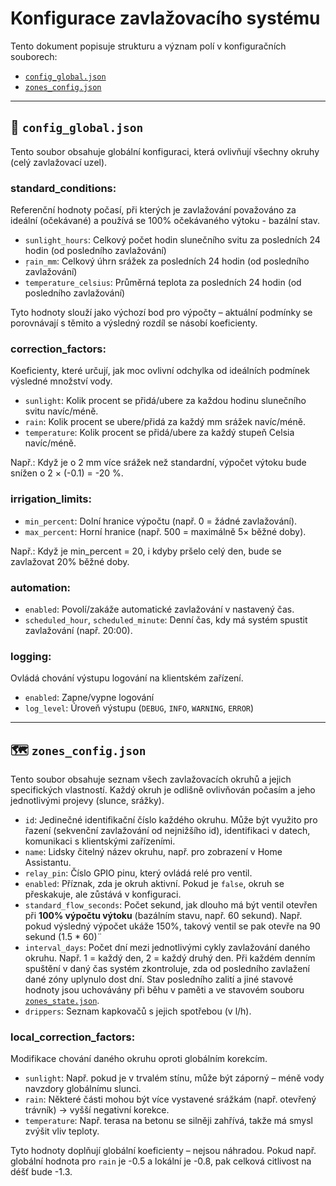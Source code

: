 # Konfigurace zavlažovacího systému

Tento dokument popisuje strukturu a význam polí v konfiguračních souborech:

- [`config_global.json`](./config_global.json)
- [`zones_config.json`](./zones_config.json)

---

## 🔧 `config_global.json`

Tento soubor obsahuje globální konfiguraci, která ovlivňují všechny okruhy (celý zavlažovací uzel).

### standard_conditions:
Referenční hodnoty počasí, při kterých je zavlažování považováno za ideální (očekávané) a používá se 100% očekávaného výtoku - bazální stav.

- `sunlight_hours`: Celkový počet hodin slunečního svitu za posledních 24 hodin (od posledního zavlažování)
- `ŗain_mm`: Celkový úhrn srážek za posledních 24 hodin (od posledního zavlažování)
- `temperature_celsius`: Průměrná teplota za posledních 24 hodin (od posledního zavlažování)

Tyto hodnoty slouží jako výchozí bod pro výpočty – aktuální podmínky se porovnávají s těmito a výsledný rozdíl se násobí koeficienty.

### correction_factors:
Koeficienty, které určují, jak moc ovlivní odchylka od ideálních podmínek výsledné množství vody.

- `sunlight`: Kolik procent se přidá/ubere za každou hodinu slunečního svitu navíc/méně.
- `rain`: Kolik procent se ubere/přidá za každý mm srážek navíc/méně.
- `temperature`: Kolik procent se přidá/ubere za každý stupeň Celsia navíc/méně.

Např.:
Když je o 2 mm více srážek než standardní, výpočet výtoku bude snížen o 2 × (-0.1) = -20 %.

### irrigation_limits:
- `min_percent`: Dolní hranice výpočtu (např. 0 = žádné zavlažování).
- `max_percent`: Horní hranice (např. 500 = maximálně 5× běžné doby).

Např.:
Když je min_percent = 20, i kdyby pršelo celý den, bude se zavlažovat 20% běžné doby.

### automation:
- `enabled`: Povolí/zakáže automatické zavlažování v nastavený čas.
- `scheduled_hour`, `scheduled_minute`: Denní čas, kdy má systém spustit zavlažování (např. 20:00).

### logging:
Ovládá chování výstupu logování na klientském zařízení.

- `enabled`: Zapne/vypne logování
- `log_level`: Úroveň výstupu (`DEBUG`, `INFO`, `WARNING`, `ERROR`)

---

## 🗺️ `zones_config.json`

Tento soubor obsahuje seznam všech zavlažovacích okruhů a jejich specifických vlastností. Každý okruh je odlišně ovlivňován počasím a jeho jednotlivými projevy (slunce, srážky).

- `id`: Jedinečné identifikační číslo každého okruhu. Může být využito pro řazení (sekvenční zavlažování od nejnižšího id), identifikaci v datech, komunikaci s klientskými zařízeními.
- `name`: Lidsky čitelný název okruhu, např. pro zobrazení v Home Assistantu.
- `relay_pin`: Číslo GPIO pinu, který ovládá relé pro ventil.
- `enabled`: Příznak, zda je okruh aktivní. Pokud je `false`, okruh se přeskakuje, ale zůstává v konfiguraci.
- `standard_flow_seconds`: Počet sekund, jak dlouho má být ventil otevřen při **100% výpočtu výtoku** (bazálním stavu, např. 60 sekund). Např. pokud výsledný výpočet ukáže 150%, takový ventil se pak otevře na 90 sekund (1.5 * 60)¨
- `interval_days`: Počet dní mezi jednotlivými cykly zavlažování daného okruhu. Např. 1 = každý den, 2 = každý druhý den. Při každém denním spuštění v daný čas systém zkontroluje, zda od posledního zavlažení dané zóny uplynulo dost dní. Stav posledního zalití a jiné stavové hodnoty jsou uchovávány při běhu v paměti a ve stavovém souboru [`zones_state.json`](./../data/zones_state.json).
- `drippers`: Seznam kapkovačů s jejich spotřebou (v l/h).

### local_correction_factors:
Modifikace chování daného okruhu oproti globálním korekcím.

- `sunlight`: Např. pokud je v trvalém stínu, může být záporný – méně vody navzdory globálnímu slunci.
- `rain`: Některé části mohou být více vystavené srážkám (např. otevřený trávník) → vyšší negativní korekce.
- `temperature`: Např. terasa na betonu se silněji zahřívá, takže má smysl zvýšit vliv teploty.

Tyto hodnoty doplňují globální koeficienty – nejsou náhradou. Pokud např. globální hodnota pro `rain` je -0.5 a lokální je -0.8, pak celková citlivost na déšť bude -1.3.

